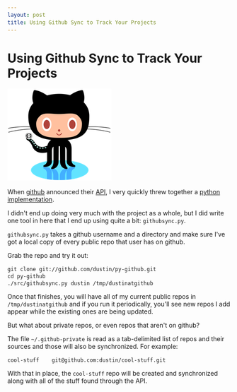 ```yaml
---
layout: post
title: Using Github Sync to Track Your Projects
---
```


# Using Github Sync to Track Your Projects

<div>
  <img alt="octocat syncing" class="floatright"
    src="/images/octocat-sync-small.png"/>
</div>

When [github](http://github.com/) announced their
[API](http://github.com/guides/the-github-api), I very quickly threw
together a [python implementation](http://github.com/dustin/py-github).

I didn't end up doing very much with the project as a whole, but I did
write one tool in here that I end up using quite a bit:
`githubsync.py`.

`githubsync.py` takes a github username and a directory and make sure
I've got a local copy of every public repo that user has on github.

Grab the repo and try it out:

    git clone git://github.com/dustin/py-github.git
    cd py-github
    ./src/githubsync.py dustin /tmp/dustinatgithub

Once that finishes, you will have all of my current public repos in
`/tmp/dustinatgithub` and if you run it periodically, you'll see new
repos I add appear while the existing ones are being updated.

But what about private repos, or even repos that aren't on github?

The file `~/.github-private` is read as a tab-delimited list of repos
and their sources and those will also be synchronized.  For example:

    cool-stuff	  git@github.com:dustin/cool-stuff.git

With that in place, the `cool-stuff` repo will be created and
synchronized along with all of the stuff found through the API.

